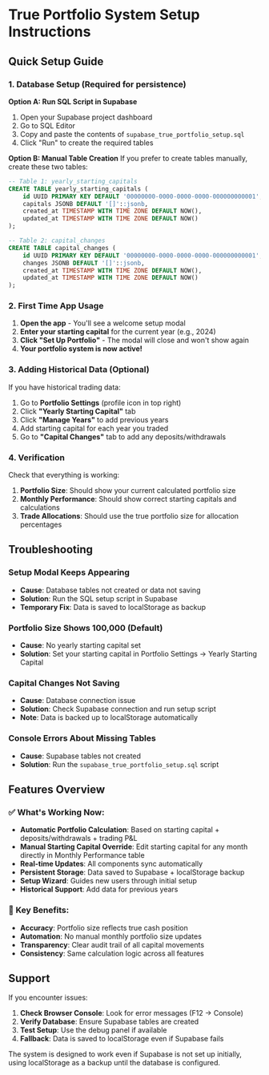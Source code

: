 # True Portfolio System Setup Instructions

## Quick Setup Guide

### 1. Database Setup (Required for persistence)

**Option A: Run SQL Script in Supabase**
1. Open your Supabase project dashboard
2. Go to SQL Editor
3. Copy and paste the contents of `supabase_true_portfolio_setup.sql`
4. Click "Run" to create the required tables

**Option B: Manual Table Creation**
If you prefer to create tables manually, create these two tables:

```sql
-- Table 1: yearly_starting_capitals
CREATE TABLE yearly_starting_capitals (
    id UUID PRIMARY KEY DEFAULT '00000000-0000-0000-0000-000000000001',
    capitals JSONB DEFAULT '[]'::jsonb,
    created_at TIMESTAMP WITH TIME ZONE DEFAULT NOW(),
    updated_at TIMESTAMP WITH TIME ZONE DEFAULT NOW()
);

-- Table 2: capital_changes
CREATE TABLE capital_changes (
    id UUID PRIMARY KEY DEFAULT '00000000-0000-0000-0000-000000000001',
    changes JSONB DEFAULT '[]'::jsonb,
    created_at TIMESTAMP WITH TIME ZONE DEFAULT NOW(),
    updated_at TIMESTAMP WITH TIME ZONE DEFAULT NOW()
);
```

### 2. First Time App Usage

1. **Open the app** - You'll see a welcome setup modal
2. **Enter your starting capital** for the current year (e.g., 2024)
3. **Click "Set Up Portfolio"** - The modal will close and won't show again
4. **Your portfolio system is now active!**

### 3. Adding Historical Data (Optional)

If you have historical trading data:

1. Go to **Portfolio Settings** (profile icon in top right)
2. Click **"Yearly Starting Capital"** tab
3. Click **"Manage Years"** to add previous years
4. Add starting capital for each year you traded
5. Go to **"Capital Changes"** tab to add any deposits/withdrawals

### 4. Verification

Check that everything is working:

1. **Portfolio Size**: Should show your current calculated portfolio size
2. **Monthly Performance**: Should show correct starting capitals and calculations
3. **Trade Allocations**: Should use the true portfolio size for allocation percentages

## Troubleshooting

### Setup Modal Keeps Appearing
- **Cause**: Database tables not created or data not saving
- **Solution**: Run the SQL setup script in Supabase
- **Temporary Fix**: Data is saved to localStorage as backup

### Portfolio Size Shows 100,000 (Default)
- **Cause**: No yearly starting capital set
- **Solution**: Set your starting capital in Portfolio Settings → Yearly Starting Capital

### Capital Changes Not Saving
- **Cause**: Database connection issue
- **Solution**: Check Supabase connection and run setup script
- **Note**: Data is backed up to localStorage automatically

### Console Errors About Missing Tables
- **Cause**: Supabase tables not created
- **Solution**: Run the `supabase_true_portfolio_setup.sql` script

## Features Overview

### ✅ What's Working Now:
- **Automatic Portfolio Calculation**: Based on starting capital + deposits/withdrawals + trading P&L
- **Manual Starting Capital Override**: Edit starting capital for any month directly in Monthly Performance table
- **Real-time Updates**: All components sync automatically
- **Persistent Storage**: Data saved to Supabase + localStorage backup
- **Setup Wizard**: Guides new users through initial setup
- **Historical Support**: Add data for previous years

### 🎯 Key Benefits:
- **Accuracy**: Portfolio size reflects true cash position
- **Automation**: No manual monthly portfolio size updates
- **Transparency**: Clear audit trail of all capital movements
- **Consistency**: Same calculation logic across all features

## Support

If you encounter issues:

1. **Check Browser Console**: Look for error messages (F12 → Console)
2. **Verify Database**: Ensure Supabase tables are created
3. **Test Setup**: Use the debug panel if available
4. **Fallback**: Data is saved to localStorage even if Supabase fails

The system is designed to work even if Supabase is not set up initially, using localStorage as a backup until the database is configured.
